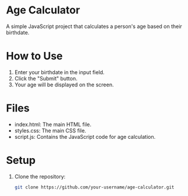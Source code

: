 # Age Calculator

A simple JavaScript project that calculates a person's age based on their birthdate.

# How to Use
1. Enter your birthdate in the input field.
2. Click the "Submit" button.
3. Your age will be displayed on the screen.

# Files
- index.html: The main HTML file.
- styles.css: The main CSS file.
- script.js: Contains the JavaScript code for age calculation.

# Setup
1. Clone the repository:
   ```bash
   git clone https://github.com/your-username/age-calculator.git

